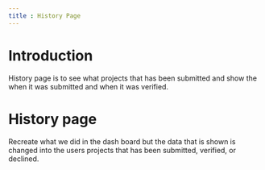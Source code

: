 ```yaml
---
title : History Page
---
```

# Introduction

History page is to see what projects that has been submitted and show the when it was submitted and when it was verified.

# History page

Recreate what we did in the dash board but the data that is shown is changed into the users projects that has been submitted, verified, or declined.
